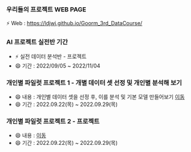 ### 우리들의 프로젝트 WEB PAGE
 ⚡ Web : https://ldjwj.github.io/Goorm_3rd_DataCourse/


### AI 프로젝트 실전반 기간
 * ⚡ 실전 데이터 분석반 - 프로젝트
 * 😄 기간 : 2022/09/05 ~ 2022/11/04
 
### 개인별 파일럿 프로젝트 1 - 개별 데이터 셋 선정 및 개인별 분석해 보기
 * 😄 내용 : 개인별 데이터 셋을 선정 후, 이를 분석 및 기본 모델 만들어보기
 [이동](https://github.com/LDJWJ/Goorm_3rd_DataCourse/tree/main/01_Pilot_Project_First) 
 * 😄 기간 : 2022.09.22(목) ~ 2022.09.29(목)

### 개인별 파일럿 프로젝트 2 - 프로젝트
 * 😄 내용 : 
 [이동]() 
 * 😄 기간 : 2022.09.22(목) ~ 2022.09.29(목)
